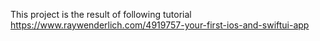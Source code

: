 This project is the result of following tutorial https://www.raywenderlich.com/4919757-your-first-ios-and-swiftui-app
